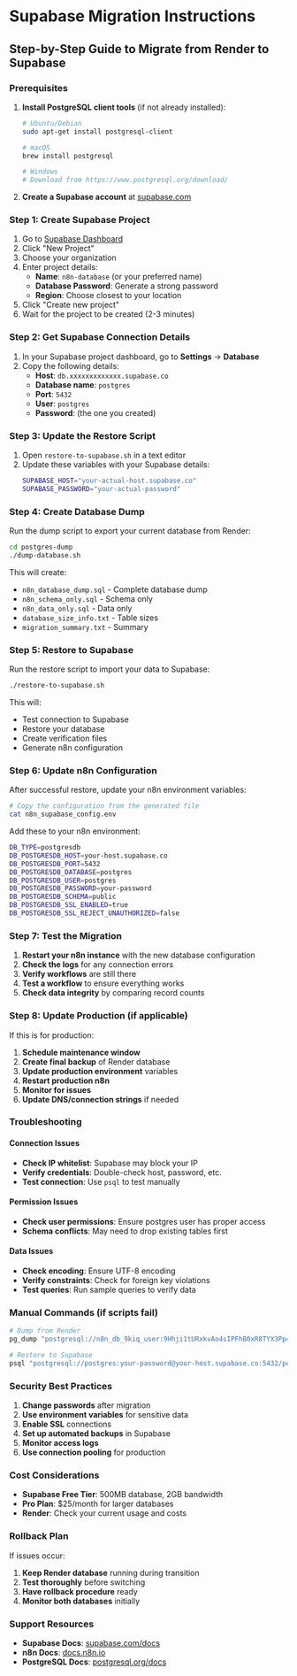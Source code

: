 # Supabase Migration Instructions

## Step-by-Step Guide to Migrate from Render to Supabase

### Prerequisites

1. **Install PostgreSQL client tools** (if not already installed):
   ```bash
   # Ubuntu/Debian
   sudo apt-get install postgresql-client
   
   # macOS
   brew install postgresql
   
   # Windows
   # Download from https://www.postgresql.org/download/
   ```

2. **Create a Supabase account** at [supabase.com](https://supabase.com)

### Step 1: Create Supabase Project

1. Go to [Supabase Dashboard](https://supabase.com/dashboard)
2. Click "New Project"
3. Choose your organization
4. Enter project details:
   - **Name**: `n8n-database` (or your preferred name)
   - **Database Password**: Generate a strong password
   - **Region**: Choose closest to your location
5. Click "Create new project"
6. Wait for the project to be created (2-3 minutes)

### Step 2: Get Supabase Connection Details

1. In your Supabase project dashboard, go to **Settings** → **Database**
2. Copy the following details:
   - **Host**: `db.xxxxxxxxxxxxx.supabase.co`
   - **Database name**: `postgres`
   - **Port**: `5432`
   - **User**: `postgres`
   - **Password**: (the one you created)

### Step 3: Update the Restore Script

1. Open `restore-to-supabase.sh` in a text editor
2. Update these variables with your Supabase details:
   ```bash
   SUPABASE_HOST="your-actual-host.supabase.co"
   SUPABASE_PASSWORD="your-actual-password"
   ```

### Step 4: Create Database Dump

Run the dump script to export your current database from Render:

```bash
cd postgres-dump
./dump-database.sh
```

This will create:
- `n8n_database_dump.sql` - Complete database dump
- `n8n_schema_only.sql` - Schema only
- `n8n_data_only.sql` - Data only
- `database_size_info.txt` - Table sizes
- `migration_summary.txt` - Summary

### Step 5: Restore to Supabase

Run the restore script to import your data to Supabase:

```bash
./restore-to-supabase.sh
```

This will:
- Test connection to Supabase
- Restore your database
- Create verification files
- Generate n8n configuration

### Step 6: Update n8n Configuration

After successful restore, update your n8n environment variables:

```bash
# Copy the configuration from the generated file
cat n8n_supabase_config.env
```

Add these to your n8n environment:

```bash
DB_TYPE=postgresdb
DB_POSTGRESDB_HOST=your-host.supabase.co
DB_POSTGRESDB_PORT=5432
DB_POSTGRESDB_DATABASE=postgres
DB_POSTGRESDB_USER=postgres
DB_POSTGRESDB_PASSWORD=your-password
DB_POSTGRESDB_SCHEMA=public
DB_POSTGRESDB_SSL_ENABLED=true
DB_POSTGRESDB_SSL_REJECT_UNAUTHORIZED=false
```

### Step 7: Test the Migration

1. **Restart your n8n instance** with the new database configuration
2. **Check the logs** for any connection errors
3. **Verify workflows** are still there
4. **Test a workflow** to ensure everything works
5. **Check data integrity** by comparing record counts

### Step 8: Update Production (if applicable)

If this is for production:

1. **Schedule maintenance window**
2. **Create final backup** of Render database
3. **Update production environment** variables
4. **Restart production n8n**
5. **Monitor for issues**
6. **Update DNS/connection strings** if needed

### Troubleshooting

#### Connection Issues
- **Check IP whitelist**: Supabase may block your IP
- **Verify credentials**: Double-check host, password, etc.
- **Test connection**: Use `psql` to test manually

#### Permission Issues
- **Check user permissions**: Ensure postgres user has proper access
- **Schema conflicts**: May need to drop existing tables first

#### Data Issues
- **Check encoding**: Ensure UTF-8 encoding
- **Verify constraints**: Check for foreign key violations
- **Test queries**: Run sample queries to verify data

### Manual Commands (if scripts fail)

```bash
# Dump from Render
pg_dump "postgresql://n8n_db_9kiq_user:9Hhji1tURxkvAo4sIPFhB0xR8TYX3Pp4@dpg-d31uspbuibrs739cjibg-a.oregon-postgres.render.com/n8n_db_9kiq" > n8n_database_dump.sql

# Restore to Supabase
psql "postgresql://postgres:your-password@your-host.supabase.co:5432/postgres" < n8n_database_dump.sql
```

### Security Best Practices

1. **Change passwords** after migration
2. **Use environment variables** for sensitive data
3. **Enable SSL** connections
4. **Set up automated backups** in Supabase
5. **Monitor access logs**
6. **Use connection pooling** for production

### Cost Considerations

- **Supabase Free Tier**: 500MB database, 2GB bandwidth
- **Pro Plan**: $25/month for larger databases
- **Render**: Check your current usage and costs

### Rollback Plan

If issues occur:
1. **Keep Render database** running during transition
2. **Test thoroughly** before switching
3. **Have rollback procedure** ready
4. **Monitor both databases** initially

### Support Resources

- **Supabase Docs**: [supabase.com/docs](https://supabase.com/docs)
- **n8n Docs**: [docs.n8n.io](https://docs.n8n.io)
- **PostgreSQL Docs**: [postgresql.org/docs](https://postgresql.org/docs)


